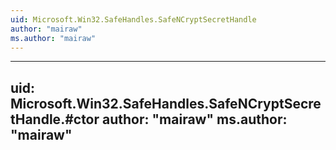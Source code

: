 ```yaml
---
uid: Microsoft.Win32.SafeHandles.SafeNCryptSecretHandle
author: "mairaw"
ms.author: "mairaw"
---
```


---
uid: Microsoft.Win32.SafeHandles.SafeNCryptSecretHandle.#ctor
author: "mairaw"
ms.author: "mairaw"
---
